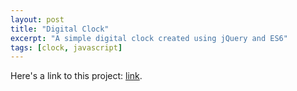 ```yaml
---
layout: post
title: "Digital Clock"
excerpt: "A simple digital clock created using jQuery and ES6"
tags: [clock, javascript]
---
```


Here's a link to this project: [link](http://tonykle.github.io/allProjects/digitalClock).
